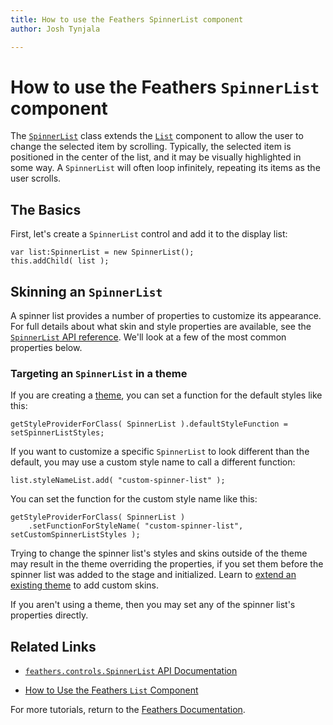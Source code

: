 ```yaml
---
title: How to use the Feathers SpinnerList component  
author: Josh Tynjala

---
```

# How to use the Feathers `SpinnerList` component

The [`SpinnerList`](../api-reference/feathers/controls/SpinnerList.html) class extends the [`List`](.html) component to allow the user to change the selected item by scrolling. Typically, the selected item is positioned in the center of the list, and it may be visually highlighted in some way. A `SpinnerList` will often loop infinitely, repeating its items as the user scrolls.

## The Basics

First, let's create a `SpinnerList` control and add it to the display list:

``` code
var list:SpinnerList = new SpinnerList();
this.addChild( list );
```

## Skinning an `SpinnerList`

A spinner list provides a number of properties to customize its appearance. For full details about what skin and style properties are available, see the [`SpinnerList` API reference](../api-reference/feathers/controls/SpinnerList.html). We'll look at a few of the most common properties below.

### Targeting an `SpinnerList` in a theme

If you are creating a [theme](themes.html), you can set a function for the default styles like this:

``` code
getStyleProviderForClass( SpinnerList ).defaultStyleFunction = setSpinnerListStyles;
```

If you want to customize a specific `SpinnerList` to look different than the default, you may use a custom style name to call a different function:

``` code
list.styleNameList.add( "custom-spinner-list" );
```

You can set the function for the custom style name like this:

``` code
getStyleProviderForClass( SpinnerList )
    .setFunctionForStyleName( "custom-spinner-list", setCustomSpinnerListStyles );
```

Trying to change the spinner list's styles and skins outside of the theme may result in the theme overriding the properties, if you set them before the spinner list was added to the stage and initialized. Learn to [extend an existing theme](extending-themes.html) to add custom skins.

If you aren't using a theme, then you may set any of the spinner list's properties directly.

## Related Links

-   [`feathers.controls.SpinnerList` API Documentation](../api-reference/feathers/controls/SpinnerList.html)

-   [How to Use the Feathers `List` Component](list.html)

For more tutorials, return to the [Feathers Documentation](index.html).


